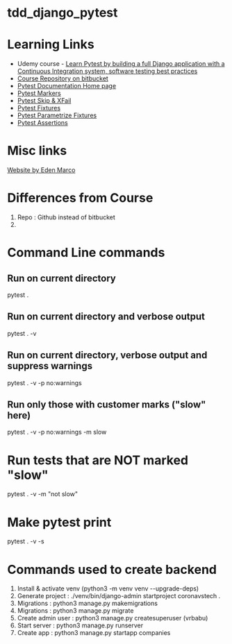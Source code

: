 # tdd_django_pytest

# Learning Links
- Udemy course - [Learn Pytest by building a full Django application with a Continuous Integration system, software testing best practices](https://sparknz.udemy.com/course/pytest-course/learn/lecture/23536728#overview)
- [Course Repository on bitbucket](https://bitbucket.org/e-marco/my-pytest-course/src/master/)
- [Pytest Documentation Home page](https://docs.pytest.org/en/stable/)
- [Pytest Markers](https://docs.pytest.org/en/stable/example/markers.html)
- [Pytest Skip & XFail](https://docs.pytest.org/en/stable/how-to/skipping.html)
- [Pytest Fixtures](https://docs.pytest.org/en/stable/explanation/fixtures.html)
- [Pytest Parametrize Fixtures](https://docs.pytest.org/en/stable/how-to/parametrize.html)
- [Pytest Assertions](https://docs.pytest.org/en/stable/how-to/assert.html)

# Misc links
[Website by Eden Marco](http://www.israeltechcompanies.com)

# Differences from Course
1. Repo : Github instead of bitbucket
1. 

# Command Line commands
## Run on current directory 
pytest .

## Run on current directory and verbose  output
pytest . -v

## Run on current directory, verbose  output and suppress warnings
pytest . -v -p no:warnings

## Run only those with customer marks ("slow" here)
pytest . -v -p no:warnings -m slow

# Run tests that are NOT marked "slow"
pytest . -v  -m "not slow"

# Make pytest print 
pytest . -v -s

# Commands used to create backend
1. Install & activate venv (python3 -m venv venv --upgrade-deps)
1. Generate project : ./venv/bin/django-admin startproject coronavstech .
1. Migrations : python3 manage.py makemigrations
1. Migrations : python3 manage.py migrate
1. Create admin user : python3 manage.py createsuperuser (vrbabu)
1. Start server : python3 manage.py runserver
1. Create app : python3 manage.py startapp companies